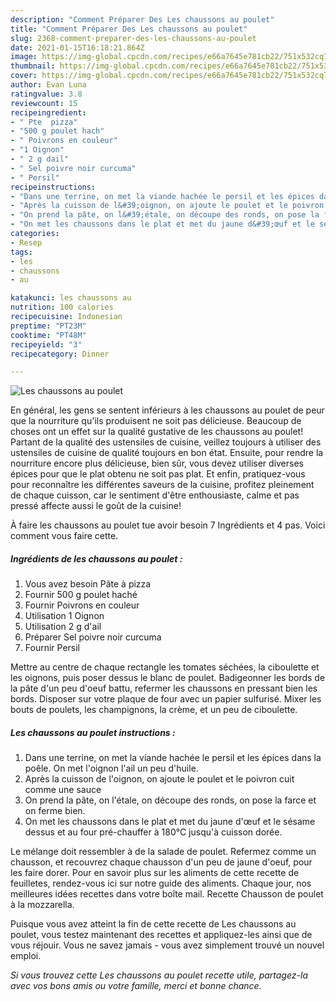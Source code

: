 ```yaml
---
description: "Comment Préparer Des Les chaussons au poulet"
title: "Comment Préparer Des Les chaussons au poulet"
slug: 2368-comment-preparer-des-les-chaussons-au-poulet
date: 2021-01-15T16:18:21.864Z
image: https://img-global.cpcdn.com/recipes/e66a7645e781cb22/751x532cq70/les-chaussons-au-poulet-photo-principale-de-la-recette.jpg
thumbnail: https://img-global.cpcdn.com/recipes/e66a7645e781cb22/751x532cq70/les-chaussons-au-poulet-photo-principale-de-la-recette.jpg
cover: https://img-global.cpcdn.com/recipes/e66a7645e781cb22/751x532cq70/les-chaussons-au-poulet-photo-principale-de-la-recette.jpg
author: Evan Luna
ratingvalue: 3.8
reviewcount: 15
recipeingredient:
- " Pte  pizza"
- "500 g poulet hach"
- " Poivrons en couleur"
- "1 Oignon"
- " 2 g dail"
- " Sel poivre noir curcuma"
- " Persil"
recipeinstructions:
- "Dans une terrine, on met la viande hachée le persil et les épices dans la poêle. On met l&#39;oignon l&#39;ail un peu d&#39;huile."
- "Après la cuisson de l&#39;oignon, on ajoute le poulet et le poivron cuit comme une sauce"
- "On prend la pâte, on l&#39;étale, on découpe des ronds, on pose la farce et on ferme bien."
- "On met les chaussons dans le plat et met du jaune d&#39;œuf et le sésame dessus et au four pré-chauffer à 180°C jusqu&#39;à cuisson dorée."
categories:
- Resep
tags:
- les
- chaussons
- au

katakunci: les chaussons au 
nutrition: 100 calories
recipecuisine: Indonesian
preptime: "PT23M"
cooktime: "PT48M"
recipeyield: "3"
recipecategory: Dinner

---
```



![Les chaussons au poulet](https://img-global.cpcdn.com/recipes/e66a7645e781cb22/751x532cq70/les-chaussons-au-poulet-photo-principale-de-la-recette.jpg)

En général, les gens se sentent inférieurs à les chaussons au poulet de peur que la nourriture qu'ils produisent ne soit pas délicieuse. Beaucoup de choses ont un effet sur la qualité gustative de les chaussons au poulet! Partant de la qualité des ustensiles de cuisine, veillez toujours à utiliser des ustensiles de cuisine de qualité toujours en bon état. Ensuite, pour rendre la nourriture encore plus délicieuse, bien sûr, vous devez utiliser diverses épices pour que le plat obtenu ne soit pas plat. Et enfin, pratiquez-vous pour reconnaître les différentes saveurs de la cuisine, profitez pleinement de chaque cuisson, car le sentiment d'être enthousiaste, calme et pas pressé affecte aussi le goût de la cuisine!

<!--inarticleads1-->

À faire les chaussons au poulet tue avoir besoin 7 Ingrédients et 4 pas. Voici comment vous faire cette.

##### Ingrédients de les chaussons au poulet :

1. Vous avez besoin  Pâte à pizza
1. Fournir 500 g poulet haché
1. Fournir  Poivrons en couleur
1. Utilisation 1 Oignon
1. Utilisation  2 g d&#39;ail
1. Préparer  Sel poivre noir curcuma
1. Fournir  Persil


Mettre au centre de chaque rectangle les tomates séchées, la ciboulette et les oignons, puis poser dessus le blanc de poulet. Badigeonner les bords de la pâte d&#39;un peu d&#39;oeuf battu, refermer les chaussons en pressant bien les bords. Disposer sur votre plaque de four avec un papier sulfurisé. Mixer les bouts de poulets, les champignons, la crème, et un peu de ciboulette. 

<!--inarticleads2-->

##### Les chaussons au poulet instructions :

1. Dans une terrine, on met la viande hachée le persil et les épices dans la poêle. On met l&#39;oignon l&#39;ail un peu d&#39;huile.
1. Après la cuisson de l&#39;oignon, on ajoute le poulet et le poivron cuit comme une sauce
1. On prend la pâte, on l&#39;étale, on découpe des ronds, on pose la farce et on ferme bien.
1. On met les chaussons dans le plat et met du jaune d&#39;œuf et le sésame dessus et au four pré-chauffer à 180°C jusqu&#39;à cuisson dorée.


Le mélange doit ressembler à de la salade de poulet. Refermez comme un chausson, et recouvrez chaque chausson d&#39;un peu de jaune d&#39;oeuf, pour les faire dorer. Pour en savoir plus sur les aliments de cette recette de feuilletes, rendez-vous ici sur notre guide des aliments. Chaque jour, nos meilleures idées recettes dans votre boîte mail. Recette Chausson de poulet à la mozzarella. 

<!--inarticleads1-->

<p>
Puisque vous avez atteint la fin de cette recette de Les chaussons au poulet, vous testez maintenant des recettes et appliquez-les ainsi que de vous réjouir. Vous ne savez jamais - vous avez simplement trouvé un nouvel emploi.
</p>

<p>
<i>Si vous trouvez cette Les chaussons au poulet recette utile, partagez-la avec vos bons amis ou votre famille, merci et bonne chance.</i>
</p>
